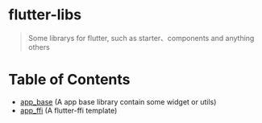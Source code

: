# flutter-libs
> Some librarys for flutter,
> such as starter、components and anything others

# Table of Contents
* [app_base](packages/app_base) (A app base library contain some widget or utils)
* [app_ffi](packages/app_ffi) (A flutter-ffi template)

